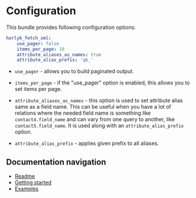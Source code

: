 Configuration
============

This bundle provides following configuration options:
```yaml
horlyk_fetch_xml:
    use_pager: false
    items_per_page: 10
    attribute_aliases_as_names: true
    attribute_alias_prefix: 'qb_'
```

* ```use_pager``` - allows you to build paginated output.

* ```items_per_page``` - if the "use_pager" option is enabled, this allows you to set items per page.

* ```attribute_aliases_as_names``` - this option is used to set attribute alias same as a field name.
This can be useful when you have a lot of relations where the needed field name is something like 
`contact4.field_name` and can vary from one query to another, like `contact5.field_name`. It is used
 along with an `attribute_alias_prefix` option.

* ```attribute_alias_prefix``` - applies given prefix to all aliases.

Documentation navigation
-------------

* [Readme](/README.md)
* [Getting started](/src/Resources/doc/index.md)
* [Examples](/src/Resources/doc/examples.md)
